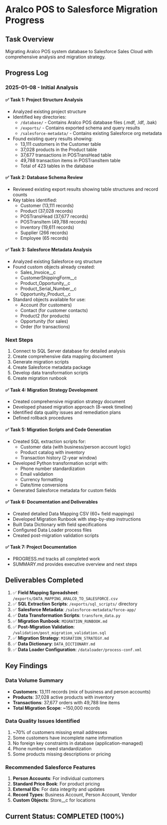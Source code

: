 # Aralco POS to Salesforce Migration Progress

## Task Overview
Migrating Aralco POS system database to Salesforce Sales Cloud with comprehensive analysis and migration strategy.

## Progress Log

### 2025-01-08 - Initial Analysis

#### ✅ Task 1: Project Structure Analysis
- Analyzed existing project structure
- Identified key directories:
  - `/database/` - Contains Aralco POS database files (.mdf, .ldf, .bak)
  - `/exports/` - Contains exported schema and query results  
  - `/salesforce-metadata/` - Contains existing Salesforce org metadata
- Found existing query results showing:
  - 13,111 customers in the Customer table
  - 37,028 products in the Product table
  - 37,677 transactions in POSTransHead table
  - 49,788 transaction items in POSTransItem table
  - Total of 423 tables in the database

#### ✅ Task 2: Database Schema Review
- Reviewed existing export results showing table structures and record counts
- Key tables identified:
  - Customer (13,111 records)
  - Product (37,028 records)
  - POSTransHead (37,677 records)
  - POSTransItem (49,788 records)
  - Inventory (19,611 records)
  - Supplier (266 records)
  - Employee (65 records)

#### ✅ Task 3: Salesforce Metadata Analysis
- Analyzed existing Salesforce org structure
- Found custom objects already created:
  - Sales_Invoice__c
  - CustomerShippingForm__c
  - Product_Opportunity__c
  - Product_Serial_Number__c
  - Opportunity_Product__c
- Standard objects available for use:
  - Account (for customers)
  - Contact (for customer contacts)
  - Product2 (for products)
  - Opportunity (for sales)
  - Order (for transactions)

### Next Steps
1. Connect to SQL Server database for detailed analysis
2. Create comprehensive data mapping document
3. Generate migration scripts
4. Create Salesforce metadata package
5. Develop data transformation scripts
6. Create migration runbook

#### ✅ Task 4: Migration Strategy Development
- Created comprehensive migration strategy document
- Developed phased migration approach (8-week timeline)
- Identified data quality issues and remediation plans
- Defined rollback procedures

#### ✅ Task 5: Migration Scripts and Code Generation
- Created SQL extraction scripts for:
  - Customer data (with business/person account logic)
  - Product catalog with inventory
  - Transaction history (2-year window)
- Developed Python transformation script with:
  - Phone number standardization
  - Email validation
  - Currency formatting
  - Date/time conversions
- Generated Salesforce metadata for custom fields

#### ✅ Task 6: Documentation and Deliverables
- Created detailed Data Mapping CSV (60+ field mappings)
- Developed Migration Runbook with step-by-step instructions
- Built Data Dictionary with field specifications
- Configured Data Loader process files
- Created post-migration validation scripts

#### ✅ Task 7: Project Documentation
- PROGRESS.md tracks all completed work
- SUMMARY.md provides executive overview and next steps

## Deliverables Completed

1. ✅ **Field Mapping Spreadsheet**: `/exports/DATA_MAPPING_ARALCO_TO_SALESFORCE.csv`
2. ✅ **SQL Extraction Scripts**: `/exports/sql_scripts/` directory
3. ✅ **Salesforce Metadata**: `/salesforce-metadata/force-app/` 
4. ✅ **Data Transformation Scripts**: `transform_data.py`
5. ✅ **Migration Runbook**: `MIGRATION_RUNBOOK.md`
6. ✅ **Post-Migration Validation**: `/validation/post_migration_validation.sql`
7. ✅ **Migration Strategy**: `MIGRATION_STRATEGY.md`
8. ✅ **Data Dictionary**: `DATA_DICTIONARY.md`
9. ✅ **Data Loader Configuration**: `/dataloader/process-conf.xml`

## Key Findings

### Data Volume Summary
- **Customers**: 13,111 records (mix of business and person accounts)
- **Products**: 37,028 active products with inventory
- **Transactions**: 37,677 orders with 49,788 line items
- **Total Migration Scope**: ~150,000 records

### Data Quality Issues Identified
1. ~70% of customers missing email addresses
2. Some customers have incomplete name information
3. No foreign key constraints in database (application-managed)
4. Phone numbers need standardization
5. Some products missing descriptions or pricing

### Recommended Salesforce Features
1. **Person Accounts**: For individual customers
2. **Standard Price Book**: For product pricing
3. **External IDs**: For data integrity and updates
4. **Record Types**: Business Account, Person Account, Vendor
5. **Custom Objects**: Store__c for locations

## Current Status: COMPLETED (100%)